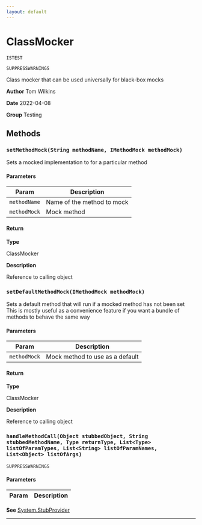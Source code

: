 ```yaml
---
layout: default
---
```

# ClassMocker

`ISTEST`

`SUPPRESSWARNINGS`

Class mocker that can be used universally for black-box mocks


**Author** Tom Wilkins


**Date** 2022-04-08


**Group** Testing

## Methods
### `setMethodMock(String methodName, IMethodMock methodMock)`

Sets a mocked implementation to for a particular method

#### Parameters
|Param|Description|
|---|---|
|`methodName`|Name of the method to mock|
|`methodMock`|Mock method|

#### Return

**Type**

ClassMocker

**Description**

Reference to calling object

### `setDefaultMethodMock(IMethodMock methodMock)`

Sets a default method that will run if a mocked method has not been set This is mostly useful as a convenience feature if you want a bundle of methods to behave the same way

#### Parameters
|Param|Description|
|---|---|
|`methodMock`|Mock method to use as a default|

#### Return

**Type**

ClassMocker

**Description**

Reference to calling object

### `handleMethodCall(Object stubbedObject, String stubbedMethodName, Type returnType, List<Type> listOfParamTypes, List<String> listOfParamNames, List<Object> listOfArgs)`

`SUPPRESSWARNINGS`
#### Parameters
|Param|Description|
|---|---|


**See** [System.StubProvider](https://developer.salesforce.com/docs/atlas.en-us.apexref.meta/apexref/apex_interface_System_StubProvider.htm)

---
